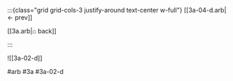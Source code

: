 :::{class="grid grid-cols-3 justify-around text-center w-full"}
[[3a-04-d.arb|← prev]]

[[3a.arb|⌂ back]]

<span/>

:::

![[3a-02-d]]

#arb #3a #3a-02-d

